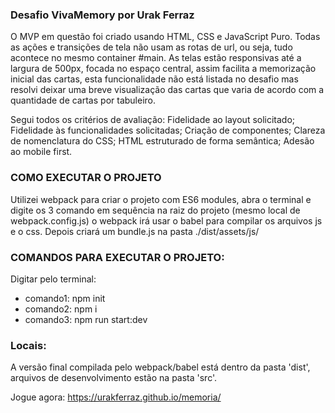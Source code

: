 ### Desafio VivaMemory por Urak Ferraz

O MVP em questão foi criado usando HTML, CSS e JavaScript Puro. Todas as ações e transições de tela não usam as rotas de url, ou seja, tudo acontece no mesmo container #main. As telas estão responsivas até a largura de 500px, focada no espaço central, assim facilita a memorização inicial das cartas, esta funcionalidade não está listada no desafio mas resolvi deixar uma breve visualização das cartas que varia de acordo com a quantidade de cartas por tabuleiro.

Segui todos os critérios de avaliação: Fidelidade ao layout solicitado; Fidelidade às funcionalidades solicitadas; Criação de componentes; Clareza de nomenclatura do CSS; HTML estruturado de forma semântica; Adesão ao mobile first.



### COMO EXECUTAR O PROJETO
Utilizei webpack para criar o projeto com ES6 modules, abra o terminal e digite os 3 comando em sequência na raiz do projeto (mesmo local de webpack.config.js) o webpack irá usar o babel para compilar os arquivos js e o css. Depois criará um bundle.js na pasta ./dist/assets/js/

### COMANDOS PARA EXECUTAR O PROJETO:
Digitar pelo terminal:
- comando1: npm init
- comando2: npm i
- comando3: npm run start:dev




### Locais:
A versão final compilada pelo webpack/babel está dentro da pasta 'dist', arquivos de desenvolvimento estão na pasta 'src'.


Jogue agora: https://urakferraz.github.io/memoria/
